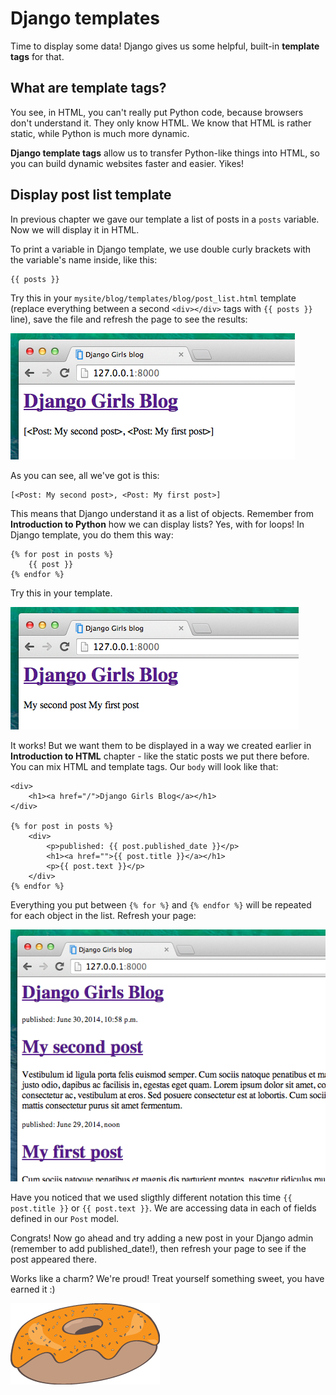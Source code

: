 # Django templates

Time to display some data! Django gives us some helpful, built-in __template tags__ for that.

## What are template tags?

You see, in HTML, you can't really put Python code, because browsers don't understand it. They only know HTML. We know that HTML is rather static, while Python is much more dynamic.

__Django template tags__ allow us to transfer Python-like things into HTML, so you can build dynamic websites faster and easier. Yikes!

## Display post list template

In previous chapter we gave our template a list of posts in a `posts` variable. Now we will display it in HTML.

To print a variable in Django template, we use double curly brackets with the variable's name inside, like this:

    {{ posts }}

Try this in your `mysite/blog/templates/blog/post_list.html` template (replace everything between a second `<div></div>` tags with `{{ posts }}` line), save the file and refresh the page to see the results:

![Figure 13.1](images/step1.png)

As you can see, all we've got is this:

    [<Post: My second post>, <Post: My first post>]

This means that Django understand it as a list of objects. Remember from __Introduction to Python__ how we can display lists? Yes, with for loops! In Django template, you do them this way:

    {% for post in posts %}
        {{ post }}
    {% endfor %}

Try this in your template.

![Figure 13.2](images/step2.png)

It works! But we want them to be displayed in a way we created earlier in __Introduction to HTML__ chapter - like the static posts we put there before. You can mix HTML and template tags. Our `body` will look like that:

    <div>
        <h1><a href="/">Django Girls Blog</a></h1>
    </div>

    {% for post in posts %}
        <div>
            <p>published: {{ post.published_date }}</p>
            <h1><a href="">{{ post.title }}</a></h1>
            <p>{{ post.text }}</p>
        </div>
    {% endfor %}

Everything you put between `{% for %}` and `{% endfor %}` will be repeated for each object in the list. Refresh your page:

![Figure 13.3](images/step3.png)

Have you noticed that we used sligthly different notation this time `{{ post.title }}` or `{{ post.text }}`. We are accessing data in each of fields defined in our `Post` model.

Congrats! Now go ahead and try adding a new post in your Django admin (remember to add published_date!), then refresh your page to see if the post appeared there.

Works like a charm? We're proud! Treat yourself something sweet, you have earned it :)

![Figure 13.4](images/donut.png)

